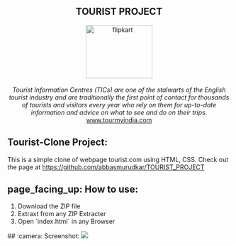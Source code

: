 <h2 align="center">TOURIST PROJECT </h2>
<p align="center">
<img src="https://image.shutterstock.com/image-vector/travel-tour-landscape-sun-airplane-260nw-366089225.jpg" alt="flipkart" height="120" width="150px" ><br><br>
<i>
Tourist Information Centres (TICs) are one of the stalwarts of the English tourist industry and are traditionally the first point of contact for thousands of tourists and visitors every year who rely on them for up-to-date information and advice on what to see and do on their trips.
</i><br>
<a href="https://www.tourmyindia.com/">www.tourmyindia.com</a><br>
</p>
<h2>Tourist-Clone Project:</h2>

This is a simple clone of webpage tourist.com using HTML, CSS. Check out the page at
https://github.com/abbasmurudkar/TOURIST_PROJECT
<h2>page_facing_up: How to use:</h2>
<ol>
  <li>Download the ZIP file</li>
  <li>Extraxt from any ZIP Extracter</li>
  <li>Open `index.html` in any Browser</li>
  </ol>
  ## :camera: Screenshot:
<a href="https://www.github.com/abbasmurudkar">
  <img src="images/APPLESS.png">
  </a>
